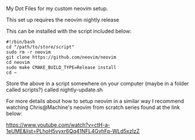 My Dot Files for my custom neovim setup.

This set up requires the neovim nightly release

This can be installed with the script included below:

```
#!/bin/bash
cd "/path/to/store/script"
sudo rm -r neovim
git clone https://github.com/neovim/neovim
cd neovim
sudo make CMAKE_BUILD_TYPE=Release install
cd ~
```

Store the above in a script somewhere on your computer (maybe in a folder called scripts?)
called nightly-update.sh

For more details about how to setup neovim in a similar way I recommend watching
Chris@Machine's neovim from scratch series found at the link below:

https://www.youtube.com/watch?v=ctH-a-1eUME&list=PLhoH5vyxr6Qq41NFL4GvhFp-WLd5xzIzZ
